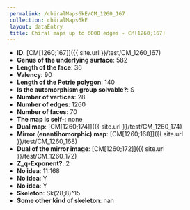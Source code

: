 ```yaml
--- 
 permalink: /chiralMaps6kE/CM_1260_167 
 collection: chiralMaps6kE
 layout: dataEntry
 title: Chiral maps up to 6000 edges - CM[1260;167]
---
```


- **ID**: [CM[1260;167]]({{ site.url }}/test/CM_1260_167)
- **Genus of the underlying surface**: 582
- **Length of the face**: 36
- **Valency**: 90
- **Length of the Petrie polygon**: 140
- **Is the automorphism group solvable?**: S
- **Number of vertices**: 28
- **Number of edges**: 1260
- **Number of faces**: 70
- **The map is self-**: none
- **Dual map**: [CM[1260;174]]({{ site.url }}/test/CM_1260_174)
- **Mirror (enantihomorphic) map**: [CM[1260;168]]({{ site.url }}/test/CM_1260_168)
- **Dual of the mirror image**: [CM[1260;172]]({{ site.url }}/test/CM_1260_172)
- **Z_q-Exponent?**: 2
- **No idea**:  11:168
- **No idea**: Y
- **No idea**: Y
- **Skeleton**: Sk(28;8)^15
- **Some other kind of skeleton**: nan
